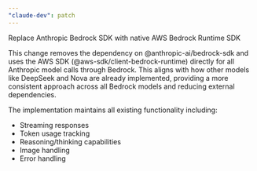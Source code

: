 ```yaml
---
"claude-dev": patch
---
```


Replace Anthropic Bedrock SDK with native AWS Bedrock Runtime SDK

This change removes the dependency on @anthropic-ai/bedrock-sdk and uses the AWS SDK (@aws-sdk/client-bedrock-runtime) directly for all Anthropic model calls through Bedrock. This aligns with how other models like DeepSeek and Nova are already implemented, providing a more consistent approach across all Bedrock models and reducing external dependencies.

The implementation maintains all existing functionality including:
- Streaming responses
- Token usage tracking
- Reasoning/thinking capabilities
- Image handling
- Error handling
